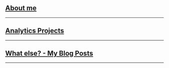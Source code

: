 ## [About me](/resume.md)

---

## [Analytics Projects](/analytics.md)

---

## [What else? - My Blog Posts](/blog.md)


---

